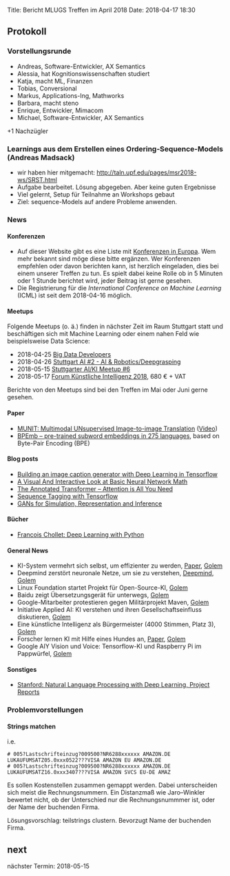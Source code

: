 Title: Bericht MLUGS Treffen im April 2018
Date: 2018-04-17 18:30

## Protokoll

### Vorstellungsrunde

- Andreas, Software-Entwickler, AX Semantics
- Alessia, hat Kognitionswissenschaften studiert
- Katja, macht ML, Finanzen
- Tobias, Conversional
- Markus, Applications-Ing, Mathworks
- Barbara, macht steno
- Enrique, Entwickler, Mimacom
- Michael, Software-Entwickler, AX Semantics

+1 Nachzügler

### Learnings aus dem Erstellen eines Ordering-Sequence-Models (Andreas Madsack)

- wir haben hier mitgemacht: http://taln.upf.edu/pages/msr2018-ws/SRST.html
- Aufgabe bearbeitet. Lösung abgegeben. Aber keine guten Ergebnisse
- Viel gelernt, Setup für Teilnahme an Workshops gebaut
- Ziel: sequence-Models auf andere Probleme anwenden.


### News

#### Konferenzen

- Auf dieser Website gibt es eine Liste mit [Konferenzen in Europa](http://www.mlugs.de/pages/konferenzen/).
  Wem mehr bekannt sind möge diese bitte ergänzen.
  Wer Konferenzen empfehlen oder davon berichten kann, ist herzlich eingeladen, dies bei einem unserer Treffen zu tun.
  Es spielt dabei keine Rolle ob in 5 Minuten oder 1 Stunde berichtet wird, jeder Beitrag ist gerne gesehen.
- Die Registrierung für die *International Conference on Machine Learning* (ICML) ist seit dem 2018-04-16 möglich.

#### Meetups

Folgende Meetups (o. ä.) finden in nächster Zeit im Raum Stuttgart statt und beschäftigen sich mit Machine Learning oder einem nahen Feld wie beispielsweise Data Science:

- 2018-04-25 [Big Data Developers](https://www.meetup.com/Big-Data-Developers-in-Stuttgart/events/249493866/)
- 2018-04-26 [Stuttgart AI #2 - AI & Robotics/Deepgrasping](https://www.meetup.com/StuttgartAI/events/249220555/)
- 2018-05-15 [Stuttgarter AI/KI Meetup #6](https://www.meetup.com/Stuttgarter-AI-KI-Meetup/events/248568701/)
- 2018-05-17 [Forum Künstliche Intelligenz 2018](https://www.xing.com/events/forum-kunstliche-intelligenz-2018-1896713), 680 € + VAT

Berichte von den Meetups sind bei den Treffen im Mai oder Juni gerne gesehen.

#### Paper

- [MUNIT: Multimodal UNsupervised Image-to-image Translation](https://github.com/nvlabs/munit)
  ([Video](https://video.twimg.com/tweet_video/Da3T8BHVwAARjG0.mp4))
- [BPEmb – pre-trained subword embeddings in 275 languages](https://github.com/bheinzerling/bpemb), based on Byte-Pair Encoding (BPE)


#### Blog posts

- [Building an image caption generator with Deep Learning in Tensorflow](https://medium.freecodecamp.org/building-an-image-caption-generator-with-deep-learning-in-tensorflow-a142722e9b1f)
- [A Visual And Interactive Look at Basic Neural Network Math](https://jalammar.github.io/feedforward-neural-networks-visual-interactive/)
- [The Annotated Transformer – Attention is All You Need](http://nlp.seas.harvard.edu//2018/04/03/attention.html)
- [Sequence Tagging with Tensorflow](https://guillaumegenthial.github.io/sequence-tagging-with-tensorflow.html)
- [GANs for Simulation, Representation and Inference](https://becominghuman.ai/gans-for-simulation-representation-and-inference-d215c251ed12)

#### Bücher

- [Francois Chollet: Deep Learning with Python](https://de.wikipedia.org/wiki/Spezial:ISBN-Suche/9781617294433)

#### General News

- KI-System vermehrt sich selbst, um effizienter zu werden, [Paper](https://arxiv.org/pdf/1803.05859.pdf), [Golem](https://www.golem.de/news/neuronale-netze-ki-system-vermehrt-sich-selbst-um-effizienter-zu-werden-1803-133480.html)
- Deepmind zerstört neuronale Netze, um sie zu verstehen, [Deepmind](https://deepmind.com/blog/understanding-deep-learning-through-neuron-deletion/), [Golem](https://www.golem.de/news/deep-learning-deepmind-zerstoert-neuronale-netze-um-sie-zu-verstehen-1803-133496.html)
- Linux Foundation startet Projekt für Open-Source-KI, [Golem](https://www.golem.de/news/deep-learning-linux-foundation-startet-projekt-fuer-open-source-ki-1803-133549.html)
- Baidu zeigt Übersetzungsgerät für unterwegs, [Golem](https://www.golem.de/news/baidu-zeigt-uebersetzungsgeraet-fuer-unterwegs-1803-133570.html)
- Google-Mitarbeiter protestieren gegen Militärprojekt Maven, [Golem](https://www.golem.de/news/maschinelles-lernen-google-mitarbeiter-protestieren-gegen-militaerprojekt-maven-1804-133733.html)
- Initiative Applied AI: KI verstehen und ihren Gesellschaftseinfluss diskutieren, [Golem](https://www.golem.de/news/initiative-applied-ai-ki-verstehen-und-ihren-gesellschaftseinfluss-diskutieren-1804-133787.html)
- Eine künstliche Intelligenz als Bürgermeister (4000 Stimmen, Platz 3), [Golem](https://www.golem.de/news/ki-kandidat-eine-kuenstliche-intelligenz-als-buergermeister-1804-133830.html)
- Forscher lernen KI mit Hilfe eines Hundes an, [Paper](https://arxiv.org/pdf/1803.10827.pdf), [Golem](https://www.golem.de/news/kuenstliche-intelligenz-forscher-lernen-ki-mit-hilfe-eines-hundes-an-1804-133869.html)
- Google AIY Vision und Voice: Tensorflow-KI und Raspberry Pi im Pappwürfel, [Golem](https://www.golem.de/news/google-aiy-vision-und-voice-tensorflow-ki-und-raspberry-pi-im-pappwuerfel-1804-133901.html)

#### Sonstiges

- [Stanford: Natural Language Processing with Deep Learning, Project Reports](http://web.stanford.edu/class/cs224n/reports.html)


### Problemvorstellungen

#### Strings matchen

i.e.

```
# 005?Lastschrifteinzug?009500?NR6288xxxxxx AMAZON.DE LUKAUFUMSATZ05.0xxx0522???VISA AMAZON EU AMAZON.DE
# 005?Lastschrifteinzug?009500?NR6288xxxxxx AMAZON.DE LUKAUFUMSATZ16.0xxx3407???VISA AMAZON SVCS EU-DE AMAZ
```

Es sollen Kostenstellen zusammen gemappt werden. Dabei unterscheiden sich meist die Rechnungsnummern.
Ein Distanzmaß wie Jaro–Winkler bewertet nicht, ob der Unterschied nur die Rechnungsnummmer ist, oder der Name der buchenden Firma.

Lösungsvorschlag: teilstrings clustern. Bevorzugt Name der buchenden Firma.


## next

nächster Termin: 2018-05-15
